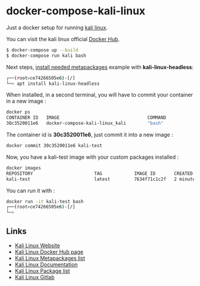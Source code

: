 # docker-compose-kali-linux
Just a docker setup for running [kali linux][1]. 

You can visit the kali linux official [Docker Hub][2].

```bash
$ docker-compose up --build
$ docker-compose run kali bash
```

Next steps, [install needed metapackages][3] example with **kali-linux-headless**:

```bash
┌──(root💀ce74266505e6)-[/]
└─> apt install kali-linux-headless
```

When installed, in a second terminal, you will have to commit your container in a new image : 
```bash
docker ps
CONTAINER ID   IMAGE                                 COMMAND                  CREATED         STATUS         PORTS                                                 NAMES
30c3520011e6   docker-compose-kali-linux_kali        "bash"                   2 minutes ago   Up 2 minutes                                                         docker-compose-kali-linux_kali_run_6d631f9dc818
```

The container id is **30c3520011e6**, just commit it into a new image : 
```bash
docker commit 30c3520011e6 kali-test
```

Now, you have a kali-test image with your custom packages installed :
```bash
docker images
REPOSITORY                       TAG            IMAGE ID       CREATED         SIZE
kali-test                        latest         7634f71c1c2f   2 minutes ago   238MB
```

You can run it with : 
```bash
docker run -it kali-test bash
┌──(root💀ce74266505e6)-[/]
└─> 
```

## Links 
- [Kali Linux Website][1]
- [Kali Linux Docker Hub page][2]
- [Kali Linux Metapackages list][3]
- [Kali Linux Documentation][5]
- [Kali Linux Package list][6]
- [Kali Linux Gitlab][4]

[1]: https://www.kali.org
[2]: https://hub.docker.com/u/kalilinux
[3]: https://www.kali.org/docs/general-use/metapackages/
[4]: https://gitlab.com/kalilinux
[5]: https://www.kali.org/docs/
[6]: https://www.kali.org/tools/